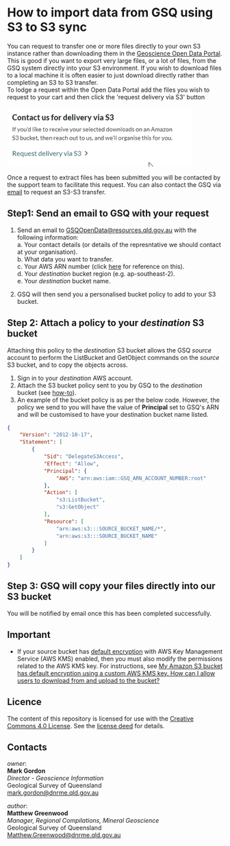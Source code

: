 # How to import data from GSQ using S3 to S3 sync

You can request to transfer one or more files directly to your own S3 instance rather than downloading them in the [Geoscience Open Data Portal](https://geoscience.data.qld.gov.au/).  This is good if you want to export very large files, or a lot of files, from the GSQ system directly into your S3 environment. If you wish to download files to a local machine it is often easier to just download directly rather than completing an S3 to S3 transfer.  
To lodge a request within the Open Data Portal add the files you wish to request to your cart and then click the 'request delivery via S3' button

![S3 Button](https://github.com/geological-survey-of-queensland/share-data-with-gsq/blob/Update/model/S3%20Button.jpg)

Once a request to extract files has been submitted you will be contacted by the support team to facilitate this request.  You can also contact the GSQ via [email](mailto:gsqopendata@resources.qld.gov.au) to request an S3-S3 transfer.


## Step1: Send an email to GSQ with your request

1. Send an email to GSQOpenData@resources.qld.gov.au with the following information:  
    a.  Your contact details (or details of the represntative we should contact at your organisation).  
    b.  What data you want to transfer.  
    c.  Your AWS ARN number (click [here](https://github.com/geological-survey-of-queensland/share-data-with-gsq/blob/Update/model/get-acct-num.png) for reference on this).  
    d.  Your *destination* bucket region (e.g. ap-southeast-2).  
    e.  Your *destination* bucket name.  

2. GSQ will then send you a personalised bucket policy to add to your S3 bucket.  

## Step 2: Attach a policy to your *destination* S3 bucket

Attaching this policy to the *destination* S3 bucket allows the GSQ *source* account to perform the ListBucket and GetObject commands on the *source* S3 bucket, and to copy the objects across.  

1. Sign in to your *destination* AWS account.  
2. Attach the S3 bucket policy sent to you by GSQ to the *destination* bucket (see [how-to](https://docs.aws.amazon.com/AmazonS3/latest/dev/example-bucket-policies.html)).  
3. An example of the bucket policy is as per the below code. However, the policy we send to you will have the value of **Principal** set to GSQ's ARN and will be customised to have your destination bucket name listed.

```json
{
    "Version": "2012-10-17",
    "Statement": [
        {
            "Sid": "DelegateS3Access",
            "Effect": "Allow",
            "Principal": {
                "AWS": "arn:aws:iam::GSQ_ARN_ACCOUNT_NUMBER:root"
            },
            "Action": [
                "s3:ListBucket",
                "s3:GetObject"
            ],
            "Resource": [
                "arn:aws:s3:::SOURCE_BUCKET_NAME/*",
                "arn:aws:s3:::SOURCE_BUCKET_NAME"
            ]
        }
    ]
}
```

## Step 3: GSQ will copy your files directly into our S3 bucket

You will be notified by email once this has been completed successfully.


## Important

* If your source bucket has [default encryption](https://docs.aws.amazon.com/AmazonS3/latest/dev/bucket-encryption.html) with AWS Key Management Service (AWS KMS) enabled, then you must also modify the permissions related to the AWS KMS key. For instructions, see [My Amazon S3 bucket has default encryption using a custom AWS KMS key. How can I allow users to download from and upload to the bucket?](https://aws.amazon.com/premiumsupport/knowledge-center/s3-bucket-access-default-encryption/)  

## Licence

The content of this repository is licensed for use with the [Creative Commons 4.0 License](https://creativecommons.org/licenses/by/4.0/). See the [license deed](LICENSE) for details.

## Contacts

*owner*:  
**Mark Gordon**  
*Director - Geoscience Information*  
Geological Survey of Queensland  
<mark.gordon@dnrme.qld.gov.au>  

*author*:  
**Matthew Greenwood**  
*Manager, Regional Compilations, Mineral Geoscience*  
Geological Survey of Queensland  
<Matthew.Greenwood@dnrme.qld.gov.au>
